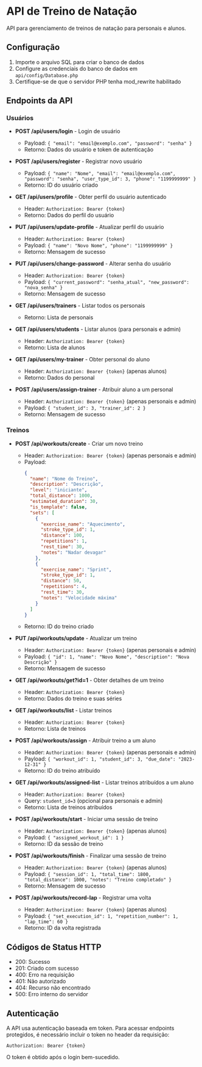 # API de Treino de Natação

API para gerenciamento de treinos de natação para personais e alunos.

## Configuração

1. Importe o arquivo SQL para criar o banco de dados
2. Configure as credenciais do banco de dados em `api/config/Database.php`
3. Certifique-se de que o servidor PHP tenha mod_rewrite habilitado

## Endpoints da API

### Usuários

- **POST /api/users/login** - Login de usuário
  - Payload: `{ "email": "email@exemplo.com", "password": "senha" }`
  - Retorno: Dados do usuário e token de autenticação

- **POST /api/users/register** - Registrar novo usuário
  - Payload: `{ "name": "Nome", "email": "email@exemplo.com", "password": "senha", "user_type_id": 3, "phone": "1199999999" }`
  - Retorno: ID do usuário criado

- **GET /api/users/profile** - Obter perfil do usuário autenticado
  - Header: `Authorization: Bearer {token}`
  - Retorno: Dados do perfil do usuário

- **PUT /api/users/update-profile** - Atualizar perfil do usuário
  - Header: `Authorization: Bearer {token}`
  - Payload: `{ "name": "Novo Nome", "phone": "1199999999" }`
  - Retorno: Mensagem de sucesso

- **PUT /api/users/change-password** - Alterar senha do usuário
  - Header: `Authorization: Bearer {token}`
  - Payload: `{ "current_password": "senha_atual", "new_password": "nova_senha" }`
  - Retorno: Mensagem de sucesso

- **GET /api/users/trainers** - Listar todos os personais
  - Retorno: Lista de personais

- **GET /api/users/students** - Listar alunos (para personais e admin)
  - Header: `Authorization: Bearer {token}`
  - Retorno: Lista de alunos

- **GET /api/users/my-trainer** - Obter personal do aluno
  - Header: `Authorization: Bearer {token}` (apenas alunos)
  - Retorno: Dados do personal

- **POST /api/users/assign-trainer** - Atribuir aluno a um personal
  - Header: `Authorization: Bearer {token}` (apenas personais e admin)
  - Payload: `{ "student_id": 3, "trainer_id": 2 }`
  - Retorno: Mensagem de sucesso

### Treinos

- **POST /api/workouts/create** - Criar um novo treino
  - Header: `Authorization: Bearer {token}` (apenas personais e admin)
  - Payload: 
    ```json
    { 
      "name": "Nome do Treino", 
      "description": "Descrição", 
      "level": "iniciante", 
      "total_distance": 1000, 
      "estimated_duration": 30,
      "is_template": false,
      "sets": [
        {
          "exercise_name": "Aquecimento",
          "stroke_type_id": 1,
          "distance": 100,
          "repetitions": 1,
          "rest_time": 30,
          "notes": "Nadar devagar"
        },
        {
          "exercise_name": "Sprint",
          "stroke_type_id": 1,
          "distance": 50,
          "repetitions": 4,
          "rest_time": 30,
          "notes": "Velocidade máxima"
        }
      ]
    }
    ```
  - Retorno: ID do treino criado

- **PUT /api/workouts/update** - Atualizar um treino
  - Header: `Authorization: Bearer {token}` (apenas personais e admin)
  - Payload: `{ "id": 1, "name": "Novo Nome", "description": "Nova Descrição" }`
  - Retorno: Mensagem de sucesso

- **GET /api/workouts/get?id=1** - Obter detalhes de um treino
  - Header: `Authorization: Bearer {token}`
  - Retorno: Dados do treino e suas séries

- **GET /api/workouts/list** - Listar treinos
  - Header: `Authorization: Bearer {token}`
  - Retorno: Lista de treinos

- **POST /api/workouts/assign** - Atribuir treino a um aluno
  - Header: `Authorization: Bearer {token}` (apenas personais e admin)
  - Payload: `{ "workout_id": 1, "student_id": 3, "due_date": "2023-12-31" }`
  - Retorno: ID do treino atribuído

- **GET /api/workouts/assigned-list** - Listar treinos atribuídos a um aluno
  - Header: `Authorization: Bearer {token}`
  - Query: `student_id=3` (opcional para personais e admin)
  - Retorno: Lista de treinos atribuídos

- **POST /api/workouts/start** - Iniciar uma sessão de treino
  - Header: `Authorization: Bearer {token}` (apenas alunos)
  - Payload: `{ "assigned_workout_id": 1 }`
  - Retorno: ID da sessão de treino

- **POST /api/workouts/finish** - Finalizar uma sessão de treino
  - Header: `Authorization: Bearer {token}` (apenas alunos)
  - Payload: `{ "session_id": 1, "total_time": 1800, "total_distance": 1000, "notes": "Treino completado" }`
  - Retorno: Mensagem de sucesso

- **POST /api/workouts/record-lap** - Registrar uma volta
  - Header: `Authorization: Bearer {token}` (apenas alunos)
  - Payload: `{ "set_execution_id": 1, "repetition_number": 1, "lap_time": 60 }`
  - Retorno: ID da volta registrada

## Códigos de Status HTTP

- 200: Sucesso
- 201: Criado com sucesso
- 400: Erro na requisição
- 401: Não autorizado
- 404: Recurso não encontrado
- 500: Erro interno do servidor

## Autenticação

A API usa autenticação baseada em token. Para acessar endpoints protegidos, é necessário incluir o token no header da requisição:

```
Authorization: Bearer {token}
```

O token é obtido após o login bem-sucedido. 

